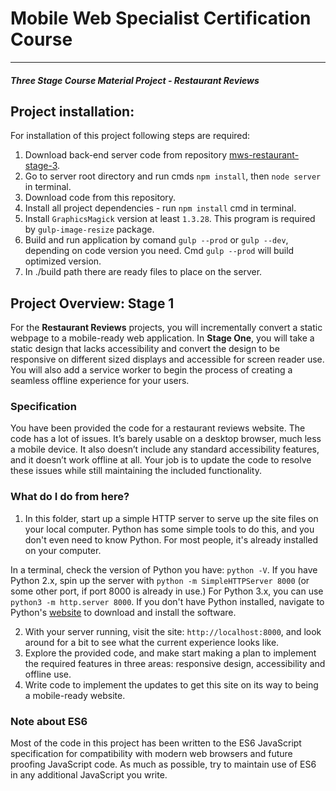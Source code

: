 # Mobile Web Specialist Certification Course
---
#### _Three Stage Course Material Project - Restaurant Reviews_

## Project installation:

For installation of this project following steps are required:
1. Download back-end server code from repository [mws-restaurant-stage-3](https://github.com/udacity/mws-restaurant-stage-3).
2. Go to server root directory and run cmds `npm install`, then  `node server` in terminal.
3. Download code from this repository.
4. Install all project dependencies - run `npm install` cmd in terminal.
5. Install `GraphicsMagick` version at least `1.3.28`. This program is required by `gulp-image-resize` package.
6. Build and run application by comand `gulp --prod` or `gulp --dev`, depending on code version you need. Cmd `gulp --prod` will build optimized version.
7. In ./build path there are ready files to place on the server.

## Project Overview: Stage 1

For the **Restaurant Reviews** projects, you will incrementally convert a static webpage to a mobile-ready web application. In **Stage One**, you will take a static design that lacks accessibility and convert the design to be responsive on different sized displays and accessible for screen reader use. You will also add a service worker to begin the process of creating a seamless offline experience for your users.

### Specification

You have been provided the code for a restaurant reviews website. The code has a lot of issues. It’s barely usable on a desktop browser, much less a mobile device. It also doesn’t include any standard accessibility features, and it doesn’t work offline at all. Your job is to update the code to resolve these issues while still maintaining the included functionality. 

### What do I do from here?

1. In this folder, start up a simple HTTP server to serve up the site files on your local computer. Python has some simple tools to do this, and you don't even need to know Python. For most people, it's already installed on your computer. 

In a terminal, check the version of Python you have: `python -V`. If you have Python 2.x, spin up the server with `python -m SimpleHTTPServer 8000` (or some other port, if port 8000 is already in use.) For Python 3.x, you can use `python3 -m http.server 8000`. If you don't have Python installed, navigate to Python's [website](https://www.python.org/) to download and install the software.

2. With your server running, visit the site: `http://localhost:8000`, and look around for a bit to see what the current experience looks like.
3. Explore the provided code, and make start making a plan to implement the required features in three areas: responsive design, accessibility and offline use.
4. Write code to implement the updates to get this site on its way to being a mobile-ready website.

### Note about ES6

Most of the code in this project has been written to the ES6 JavaScript specification for compatibility with modern web browsers and future proofing JavaScript code. As much as possible, try to maintain use of ES6 in any additional JavaScript you write. 



